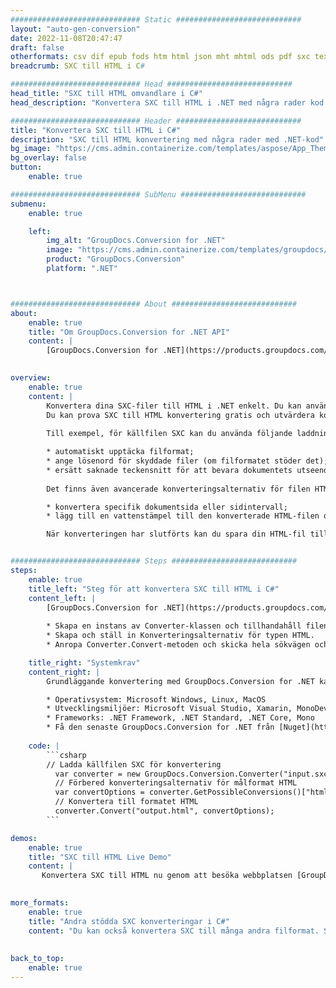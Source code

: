 ```yaml
---
############################# Static ############################
layout: "auto-gen-conversion"
date: 2022-11-08T20:47:47
draft: false
otherformats: csv dif epub fods htm html json mht mhtml ods pdf sxc tex tsv xlam xls xlsb xlsm xlsx xlt xltm xltx xml xps
breadcrumb: SXC till HTML i C#

############################# Head ############################
head_title: "SXC till HTML omvandlare i C#"
head_description: "Konvertera SXC till HTML i .NET med några rader kod. Använd GroupDocs Document Conversion API för att konvertera över 160 filformat."

############################# Header ############################
title: "Konvertera SXC till HTML i C#"
description: "SXC till HTML konvertering med några rader med .NET-kod"
bg_image: "https://cms.admin.containerize.com/templates/aspose/App_Themes/V3/images/bg/header1.png"
bg_overlay: false
button:
    enable: true

############################# SubMenu ############################
submenu:
    enable: true

    left:
        img_alt: "GroupDocs.Conversion for .NET"
        image: "https://cms.admin.containerize.com/templates/groupdocs/images/product-logos/90x90-noborder/groupdocs-conversion-net.png"
        product: "GroupDocs.Conversion"
        platform: ".NET"



############################# About ############################
about:
    enable: true
    title: "Om GroupDocs.Conversion for .NET API"
    content: |
        [GroupDocs.Conversion for .NET](https://products.groupdocs.com/conversion/net/) kan användas för att konvertera Microsoft Word, Excel, PowerPoint, PDF, Visio och andra format. GroupDocs.Conversion är ett fristående API som är lämpligt för back-end och interna system där hög prestanda krävs. Det beror inte på någon programvara som Microsoft eller Open Office.
    

overview:
    enable: true
    content: |
        Konvertera dina SXC-filer till HTML i .NET enkelt. Du kan använda bara ett par C# kodrader i valfri plattform som du vill, som - Windows, Linux, macOS.
        Du kan prova SXC till HTML konvertering gratis och utvärdera konverteringsresultatens kvalitet. Tillsammans med enkla filkonverteringsscenarier kan du prova mer avancerade alternativ för att ladda källfilen SXC och för att spara resultatet HTML. 
        
        Till exempel, för källfilen SXC kan du använda följande laddningsalternativ:

        * automatiskt upptäcka filformat;
        * ange lösenord för skyddade filer (om filformatet stöder det);
        * ersätt saknade teckensnitt för att bevara dokumentets utseende.
        
        Det finns även avancerade konverteringsalternativ för filen HTML:

        * konvertera specifik dokumentsida eller sidintervall;
        * lägg till en vattenstämpel till den konverterade HTML-filen och många fler.

        När konverteringen har slutförts kan du spara din HTML-fil till den lokala filsökvägen eller någon tredje parts lagring som FTP, Amazon S3, Google Drive, Dropbox etc. Observera - för att konvertera SXC till {{ TO}} det finns inget behov av någon ytterligare programvara installerad - som MS Office, Open Office, Adobe Acrobat Reader etc.


############################# Steps ############################
steps:
    enable: true
    title_left: "Steg för att konvertera SXC till HTML i C#"
    content_left: |
        [GroupDocs.Conversion for .NET](https://products.groupdocs.com/conversion/net/) gör det enkelt för utvecklare att konvertera en SXC-fil till HTML med några rader kod.
        
        * Skapa en instans av Converter-klassen och tillhandahåll filen SXC med den fullständiga sökvägen
        * Skapa och ställ in Konverteringsalternativ för typen HTML.
        * Anropa Converter.Convert-metoden och skicka hela sökvägen och formatet (HTML) som en parameter

    title_right: "Systemkrav"
    content_right: |
        Grundläggande konvertering med GroupDocs.Conversion for .NET kan göras med bara några enkla steg. Våra API:er stöds på alla större plattformar och operativsystem. Innan du kör koden nedan, se till att du har följande förutsättningar installerade på ditt system.

        * Operativsystem: Microsoft Windows, Linux, MacOS
        * Utvecklingsmiljöer: Microsoft Visual Studio, Xamarin, MonoDevelop
        * Frameworks: .NET Framework, .NET Standard, .NET Core, Mono
        * Få den senaste GroupDocs.Conversion for .NET från [Nuget](https://www.nuget.org/packages/groupdocs.conversion)
         
    code: |
        ```csharp    
        // Ladda källfilen SXC för konvertering
          var converter = new GroupDocs.Conversion.Converter("input.sxc");
          // Förbered konverteringsalternativ för målformat HTML
          var convertOptions = converter.GetPossibleConversions()["html"].ConvertOptions;
          // Konvertera till formatet HTML
          converter.Convert("output.html", convertOptions);
        ```

demos:
    enable: true
    title: "SXC till HTML Live Demo"
    content: |
       Konvertera SXC till HTML nu genom att besöka webbplatsen [GroupDocs.Conversion App](https://products.groupdocs.app/conversion/family). Onlinedemo har följande fördelar
          

more_formats:
    enable: true
    title: "Andra stödda SXC konverteringar i C#"
    content: "Du kan också konvertera SXC till många andra filformat. Se listan nedan."
       
       
back_to_top:
    enable: true
---
```

